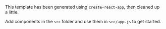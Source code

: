 This template has been generated using `create-react-app`, then cleaned up a little.

Add components in the `src` folder and use them in `src/app.js` to get started.


